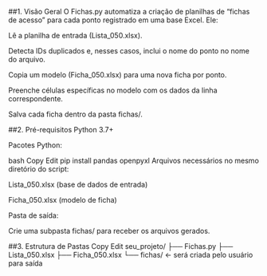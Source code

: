 ##1. Visão Geral
O Fichas.py automatiza a criação de planilhas de “fichas de acesso” para cada ponto registrado em uma base Excel. Ele:

Lê a planilha de entrada (Lista_050.xlsx).

Detecta IDs duplicados e, nesses casos, inclui o nome do ponto no nome do arquivo.

Copia um modelo (Ficha_050.xlsx) para uma nova ficha por ponto.

Preenche células específicas no modelo com os dados da linha correspondente.

Salva cada ficha dentro da pasta fichas/.

##2. Pré-requisitos
Python 3.7+

Pacotes Python:

bash
Copy
Edit
pip install pandas openpyxl
Arquivos necessários no mesmo diretório do script:

Lista_050.xlsx (base de dados de entrada)

Ficha_050.xlsx (modelo de ficha)

Pasta de saída:

Crie uma subpasta fichas/ para receber os arquivos gerados.

##3. Estrutura de Pastas
Copy
Edit
seu_projeto/
├── Fichas.py
├── Lista_050.xlsx
├── Ficha_050.xlsx
└── fichas/           ← será criada pelo usuário para saída

